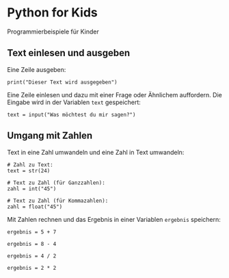 # Python for Kids
Programmierbeispiele für Kinder

## Text einlesen und ausgeben

Eine Zeile ausgeben:
```
print("Dieser Text wird ausgegeben")
```

Eine Zeile einlesen und dazu mit einer Frage oder Ähnlichem auffordern. Die Eingabe wird in der Variablen `text` gespeichert:
```
text = input("Was möchtest du mir sagen?")
```

## Umgang mit Zahlen
Text in eine Zahl umwandeln und eine Zahl in Text umwandeln:
```
# Zahl zu Text:
text = str(24)

# Text zu Zahl (für Ganzzahlen):
zahl = int("45")

# Text zu Zahl (für Kommazahlen):
zahl = float("45")
```

Mit Zahlen rechnen und das Ergebnis in einer Variablen `ergebnis` speichern:
```
ergebnis = 5 + 7

ergebnis = 8 - 4

ergebnis = 4 / 2

ergebnis = 2 * 2
```
